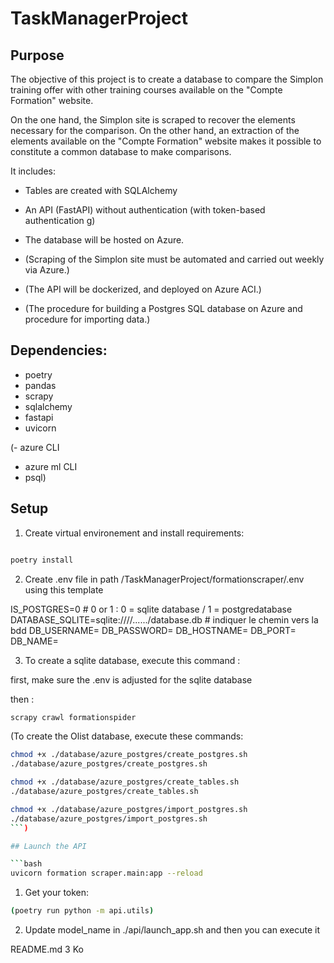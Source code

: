 # TaskManagerProject

## Purpose

The objective of this project is to create a database to compare the Simplon training offer with other training courses available on the "Compte Formation" website.

On the one hand, the Simplon site is scraped to recover the elements necessary for the comparison.
On the other hand, an extraction of the elements available on the "Compte Formation" website makes it possible to constitute a common database to make comparisons.

It includes:
- Tables are created with SQLAlchemy
- An API (FastAPI) without authentication (with token-based authentication g)
- The database will be hosted on Azure.
- (Scraping of the Simplon site must be automated and carried out weekly via Azure.)
- (The API will be dockerized, and deployed on Azure ACI.)

- (The procedure for building a Postgres SQL database on Azure and procedure for importing data.)


## Dependencies:
- poetry
- pandas
- scrapy
- sqlalchemy
- fastapi
- uvicorn

(- azure CLI
- azure ml CLI
- psql)

## Setup

1. Create virtual environement and install requirements:

```bash

poetry install

```

2. Create .env file in path /TaskManagerProject/formationscraper/.env using this template 

IS_POSTGRES=0  # 0 or 1 : 0 = sqlite database / 1 = postgredatabase
DATABASE_SQLITE=sqlite:////....../database.db # indiquer le chemin vers la bdd
DB_USERNAME=
DB_PASSWORD=
DB_HOSTNAME=
DB_PORT=
DB_NAME=


3. To create a sqlite database, execute this command :

first, make sure the .env is adjusted for the sqlite database

then :
```bash
scrapy crawl formationspider
```


(To create the Olist database, execute these commands:
```bash
chmod +x ./database/azure_postgres/create_postgres.sh
./database/azure_postgres/create_postgres.sh

chmod +x ./database/azure_postgres/create_tables.sh
./database/azure_postgres/create_tables.sh

chmod +x ./database/azure_postgres/import_postgres.sh
./database/azure_postgres/import_postgres.sh
```)

## Launch the API

```bash
uvicorn formation scraper.main:app --reload
```


1. Get your token:

```bash
(poetry run python -m api.utils)
```

2. Update model_name in ./api/launch_app.sh and then you can execute it


README.md
3 Ko